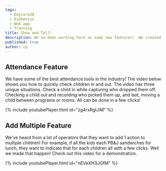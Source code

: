```yaml
---
tags:
  - DaycareIQ
  - KidGenius
  - Web app
  - Training
title: Show and Tell!
description: We've been working hard on some new features!  We created a few demonstration videos to show them off!
published: true
author: cp
---
```

## Attendance Feature ##

We have some of the best attendance tools in the industry!  The video below shows you how to quickly check children in and out.  The video has three unique situations.  Check a child in while capturing who dropped them off.  Checking a child out and recording who picked them up, and last, moving a child between programs or rooms.  All can be done in a few clicks!

{% include youtubePlayer.html id="zg4rxRgIJiM" %}

## Add Multiple Feature ##

We've heard from a lot of operators that they want to add 1 action to multiple children!  For example, if all the kids each PB&J sandwiches for lunch, they want to indicate that for each children all with a few clicks.  Well we made that happen!  Check out this video for a demonstration.

{% include youtubePlayer.html id="nEVeXH3JGfM" %}
